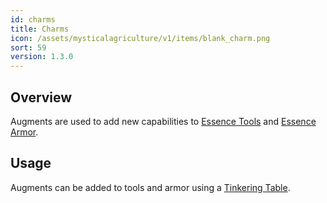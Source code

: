 ```yaml
---
id: charms
title: Charms
icon: /assets/mysticalagriculture/v1/items/blank_charm.png
sort: 59
version: 1.3.0
---
```


## Overview

Augments are used to add new capabilities to [Essence Tools](essence-tools.md) and [Essence Armor](essence-armor.md).

## Usage

Augments can be added to tools and armor using a [Tinkering Table](../blocks/tinkering-table.md).
